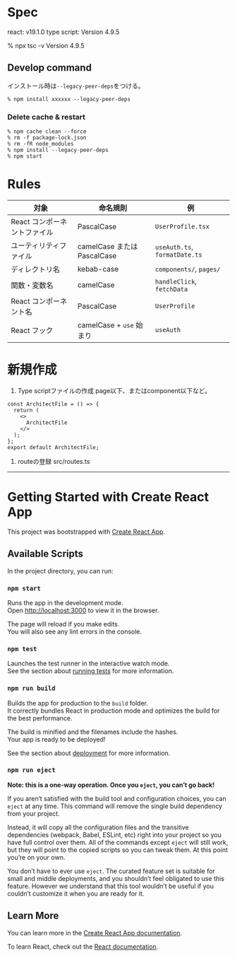 
# Spec
react: v19.1.0
type script: Version 4.9.5


% npx tsc -v
Version 4.9.5

## Develop command

インストール時は`--legacy-peer-deps`をつける。
```
% npm install xxxxxx --legacy-peer-deps
```

### Delete cache & restart

```
% npm cache clean --force
% rm -f package-lock.json
% rm -fR node_modules
% npm install --legacy-peer-deps
% npm start
```

# Rules

| 対象                | 命名規則                     | 例                             |
| ----------------- | ------------------------ | ----------------------------- |
| React コンポーネントファイル | PascalCase               | `UserProfile.tsx`             |
| ユーティリティファイル       | camelCase または PascalCase | `useAuth.ts`, `formatDate.ts` |
| ディレクトリ名           | kebab-case               | `components/`, `pages/`       |
| 関数・変数名            | camelCase                | `handleClick`, `fetchData`    |
| React コンポーネント名    | PascalCase               | `UserProfile`                 |
| React フック         | camelCase + `use` 始まり    | `useAuth`                     |


# 新規作成

1. Type scriptファイルの作成
page以下、またはcomponent以下など。
```
const ArchitectFile = () => {
  return (
    <>
      ArchitectFile
    </>
  );
};
export default ArchitectFile;
```
1. routeの登録
src/routes.ts



------------------------
# Getting Started with Create React App

This project was bootstrapped with [Create React App](https://github.com/facebook/create-react-app).

## Available Scripts

In the project directory, you can run:

### `npm start`

Runs the app in the development mode.\
Open [http://localhost:3000](http://localhost:3000) to view it in the browser.

The page will reload if you make edits.\
You will also see any lint errors in the console.

### `npm test`

Launches the test runner in the interactive watch mode.\
See the section about [running tests](https://facebook.github.io/create-react-app/docs/running-tests) for more information.

### `npm run build`

Builds the app for production to the `build` folder.\
It correctly bundles React in production mode and optimizes the build for the best performance.

The build is minified and the filenames include the hashes.\
Your app is ready to be deployed!

See the section about [deployment](https://facebook.github.io/create-react-app/docs/deployment) for more information.

### `npm run eject`

**Note: this is a one-way operation. Once you `eject`, you can’t go back!**

If you aren’t satisfied with the build tool and configuration choices, you can `eject` at any time. This command will remove the single build dependency from your project.

Instead, it will copy all the configuration files and the transitive dependencies (webpack, Babel, ESLint, etc) right into your project so you have full control over them. All of the commands except `eject` will still work, but they will point to the copied scripts so you can tweak them. At this point you’re on your own.

You don’t have to ever use `eject`. The curated feature set is suitable for small and middle deployments, and you shouldn’t feel obligated to use this feature. However we understand that this tool wouldn’t be useful if you couldn’t customize it when you are ready for it.

## Learn More

You can learn more in the [Create React App documentation](https://facebook.github.io/create-react-app/docs/getting-started).

To learn React, check out the [React documentation](https://reactjs.org/).
